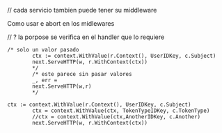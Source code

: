 // cada servicio tambien puede tener su middleware

Como usar e abort en los midlewares

// ? la porpose se verifica en el handler que lo requiere

```
/* solo un valor pasado
		ctx := context.WithValue(r.Context(), UserIDKey, c.Subject)
		next.ServeHTTP(w, r.WithContext(ctx))
		*/
		/* este parece sin pasar valores
		_, err =
		next.ServeHTTP(w,r)
		*/
```

```
ctx := context.WithValue(r.Context(), UserIDKey, c.Subject)
		ctx = context.WithValue(ctx, TokenTypeIDKey, c.TokenType)
		//ctx = context.WithValue(ctx,AnotherIDKey, c.Another)
		next.ServeHTTP(w, r.WithContext(ctx))
```
